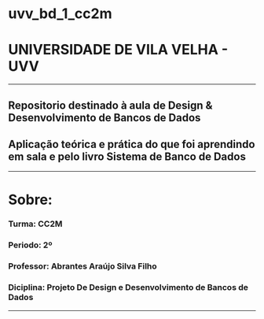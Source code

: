 # uvv_bd_1_cc2m
# UNIVERSIDADE DE VILA VELHA - UVV
---
## Repositorio destinado à aula de Design & Desenvolvimento de Bancos de Dados 
## Aplicação teórica e prática do que foi aprendindo em sala e pelo livro  Sistema de Banco de Dados

---
# Sobre:
### Turma: CC2M
### Periodo: 2º
### Professor: Abrantes Araújo Silva Filho
### Diciplina: Projeto De Design e Desenvolvimento de Bancos de Dados
---

